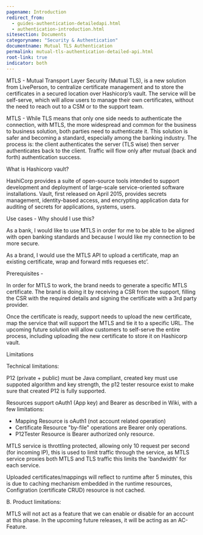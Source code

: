 ```yaml
---
pagename: Introduction
redirect_from:
  - guides-authentication-detailedapi.html
  - authentication-introduction.html
sitesection: Documents
categoryname: "Security & Authentication"
documentname: Mutual TLS Authentication
permalink: mutual-tls-authentication-detailed-api.html
root-link: true
indicator: both
---
```


MTLS - Mutual Transport Layer Security (Mutual TLS), is a new solution from LivePerson, to centralize certificate management and to store the certificates in a secured location over Hashicorp’s vault. The service will be self-serve, which will allow users to manage their own certificates, without the need to reach out to a CSM or to the support team.


MTLS  - While TLS means that only one side needs to authenticate the connection, with MTLS, the more widespread and common for the business to business solution, both parties need to authenticate it. This solution is safer and becoming a standard, especially among the banking industry. The process is: the client authenticates the server (TLS wise) then server authenticates back to the client. Traffic will flow only after mutual (back and forth) authentication success. 


What is Hashicorp vault?

HashiCorp provides a suite of open-source tools intended to support development and deployment of large-scale service-oriented software installations. Vault, first released on April 2015, provides secrets management, identity-based access, and encrypting application data for auditing of secrets for applications, systems, users.



Use cases - Why should I use this?

As a bank, I would like to use MTLS in order for me to be able to be aligned with open banking standards and because I would like my connection to be more secure.

As a brand, I would use the MTLS API to upload a certificate, map an existing certificate, wrap and forward mtls requeses etc’.

Prerequisites - 

In order for MTLS to work, the brand needs to generate a specific MTLS certificate. The brand is doing it by receiving a CSR from the support, filling the CSR with the required details and signing the certificate with a 3rd party provider.

Once the certificate is ready, support needs to upload the new certificate, map the service that will support the MTLS and tie it to a specific URL. The upcoming future solution will allow customers to self-serve the entire process, including uploading the new certificate to store it on Hashicorp vault.


Limitations

Technical limitations:

P12 (private + public) must be Java compliant, created key must use suppoted algorithm and key strength, the p12 tester resource exist to make sure that created P12 is fully supported.

Resources support oAuth1 (App key) and Bearer as described in Wiki, with a few limitations:
- Mapping Resource is oAuth1 (not account related operation)
- Certificate Resource "by-file" operations are Bearer only operations.
- P12Tester Resource is Bearer authorized only resource.

MTLS service is throttling protected, allowing only 10 request per second (for incoming IP), this is used to limit traffic through the service, as MTLS service proxies both MTLS and TLS traffic this limits the 'bandwidth' for each service.

Uploaded certificates/mappings will reflect to runtime after 5 minutes, this is due to caching mechanism embedded in the runtime resources, Configration (certificate CRUD) resource is not cached.

B. Product limitations:

MTLS will not act as a feature that we can enable or disable for an account at this phase. In the upcoming future releases, it will be acting as an AC- Feature.

